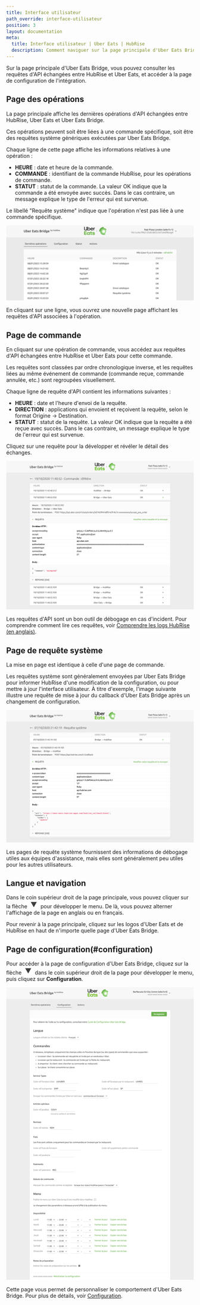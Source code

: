 ```yaml
---
title: Interface utilisateur
path_override: interface-utilisateur
position: 3
layout: documentation
meta:
  title: Interface utilisateur | Uber Eats | HubRise
  description: Comment naviguer sur la page principale d'Uber Eats Bridge pour accéder aux informations sur les commandes et personnaliser son comportement.
---
```


Sur la page principale d'Uber Eats Bridge, vous pouvez consulter les requêtes d'API échangées entre HubRise et Uber Eats, et accéder à la page de configuration de l'intégration.

## Page des opérations

La page principale affiche les dernières opérations d'API échangées entre HubRise, Uber Eats et Uber Eats Bridge.

Ces opérations peuvent soit être liées à une commande spécifique, soit être des requêtes système génériques exécutées par Uber Eats Bridge.

Chaque ligne de cette page affiche les informations relatives à une opération :

- **HEURE** : date et heure de la commande.
- **COMMANDE** : identifiant de la commande HubRise, pour les opérations de commande.
- **STATUT** : statut de la commande. La valeur OK indique que la commande a été envoyée avec succès. Dans le cas contraire, un message explique le type de l'erreur qui est survenue.

Le libellé "Requête système" indique que l'opération n'est pas liée à une commande spécifique.

![Page des opérations d'Uber Eats Bridge développée par HubRise](./images/003-2x-main-page.png)

En cliquant sur une ligne, vous ouvrez une nouvelle page affichant les requêtes d'API associées à l'opération.

## Page de commande

En cliquant sur une opération de commande, vous accédez aux requêtes d'API échangées entre HubRise et Uber Eats pour cette commande.

Les requêtes sont classées par ordre chronologique inverse, et les requêtes liées au même événement de commande (commande reçue, commande annulée, etc.) sont regroupées visuellement.

Chaque ligne de requête d'API contient les informations suivantes :

- **HEURE** : date et l'heure d'envoi de la requête.
- **DIRECTION** : applications qui envoient et reçoivent la requête, selon le format Origine → Destination.
- **STATUT** : statut de la requête. La valeur OK indique que la requête a été reçue avec succès. Dans le cas contraire, un message explique le type de l'erreur qui est survenue.

Cliquez sur une requête pour la développer et révéler le détail des échanges.

![Page de commande sur Uber Eats Bridge](./images/004-order-logs.png)

Les requêtes d'API sont un bon outil de débogage en cas d'incident. Pour comprendre comment lire ces requêtes, voir [Comprendre les logs HubRise (en anglais)](/docs/hubrise-logs/).

## Page de requête système

La mise en page est identique à celle d'une page de commande.

Les requêtes système sont généralement envoyées par Uber Eats Bridge pour informer HubRise d'une modification de la configuration, ou pour mettre à jour l'interface utilisateur. À titre d'exemple, l'image suivante illustre une requête de mise à jour du callback d'Uber Eats Bridge après un changement de configuration.

![Page de requête système sur Uber Eats Bridge](./images/005-system-request.png)

Les pages de requête système fournissent des informations de débogage utiles aux équipes d'assistance, mais elles sont généralement peu utiles pour les autres utilisateurs.

## Langue et navigation

Dans le coin supérieur droit de la page principale, vous pouvez cliquer sur la flèche <InlineImage width="20" height="20">![icône fléchée](../images/arrow-icon.jpg)</InlineImage> pour développer le menu. De là, vous pouvez alterner l'affichage de la page en anglais ou en français.

Pour revenir à la page principale, cliquez sur les logos d'Uber Eats et de HubRise en haut de n'importe quelle page d'Uber Eats Bridge.

## Page de configuration(#configuration)

Pour accéder à la page de configuration d'Uber Eats Bridge, cliquez sur la flèche <InlineImage width="20" height="20">![icône fléchée](../images/arrow-icon.jpg)</InlineImage> dans le coin supérieur droit de la page pour développer le menu, puis cliquez sur **Configuration**.

![Page de configuration sur Uber Eats Bridge](./images/002-configuration-page.png)

Cette page vous permet de personnaliser le comportement d'Uber Eats Bridge. Pour plus de détails, voir [Configuration](/apps/uber-eats/configuration).
